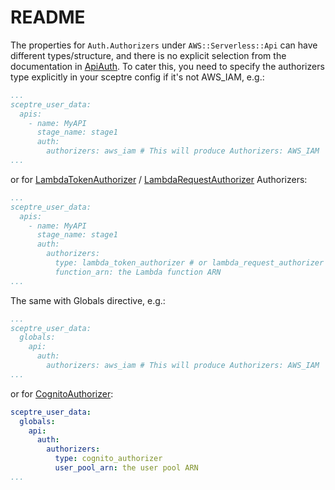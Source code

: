 # README

The properties for `Auth.Authorizers` under `AWS::Serverless::Api`
can have different types/structure, and there is no explicit selection
from the documentation in [ApiAuth](https://docs.aws.amazon.com/serverless-application-model/latest/developerguide/sam-property-api-apiauth.html).
To cater this, you need to specify the authorizers type explicitly in your
sceptre config if it's not AWS_IAM, e.g.:

```yaml
...
sceptre_user_data:
  apis:
    - name: MyAPI
      stage_name: stage1
      auth:
        authorizers: aws_iam # This will produce Authorizers: AWS_IAM
...
```

or for [LambdaTokenAuthorizer](https://docs.aws.amazon.com/serverless-application-model/latest/developerguide/sam-property-api-lambdatokenauthorizer.html)
/ [LambdaRequestAuthorizer](https://docs.aws.amazon.com/serverless-application-model/latest/developerguide/sam-property-api-lambdarequestauthorizer.html)
Authorizers:

```yaml
...
sceptre_user_data:
  apis:
    - name: MyAPI
      stage_name: stage1
      auth:
        authorizers:
          type: lambda_token_authorizer # or lambda_request_authorizer
          function_arn: the Lambda function ARN
...
```

The same with Globals directive, e.g.:

```yaml
...
sceptre_user_data:
  globals:
    api:
      auth:
        authorizers: aws_iam # This will produce Authorizers: AWS_IAM
...
```

or for [CognitoAuthorizer](https://docs.aws.amazon.com/serverless-application-model/latest/developerguide/sam-property-api-cognitoauthorizer.html):

```yaml
sceptre_user_data:
  globals:
    api:
      auth:
        authorizers:
          type: cognito_authorizer
          user_pool_arn: the user pool ARN
...
```
